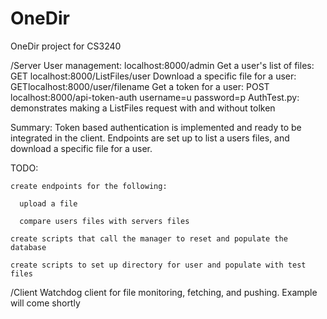 OneDir
======

OneDir project for CS3240

/Server
  User management: localhost:8000/admin
  Get a user's list of files: GET localhost:8000/ListFiles/user
  Download a specific file for a user: GETlocalhost:8000/user/filename
  Get a token for a user:  POST localhost:8000/api-token-auth username=u password=p
  AuthTest.py: demonstrates making a ListFiles request with and without tolken
  
  Summary:  Token based authentication is implemented and ready to be integrated in the client.  Endpoints are set up to list a users files, and download a specific file for a user.
  
  TODO: 
  
    create endpoints for the following:
    
      upload a file
      
      compare users files with servers files
      
    create scripts that call the manager to reset and populate the database
    
    create scripts to set up directory for user and populate with test files
    
      
  
/Client
  Watchdog client for file monitoring, fetching, and pushing.
  Example will come shortly
